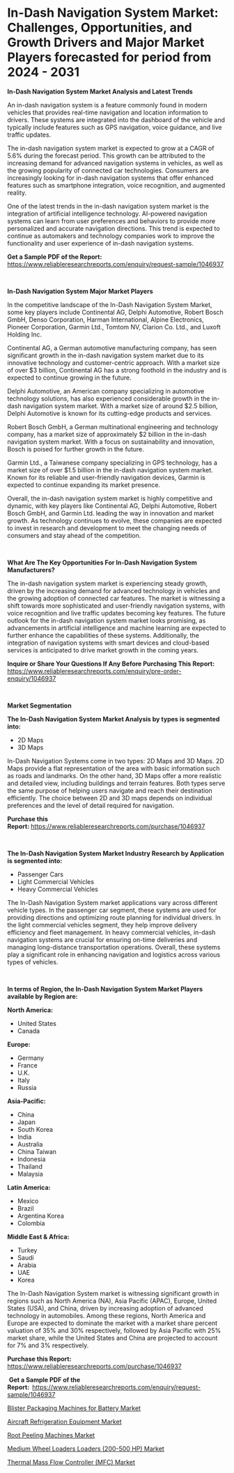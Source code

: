 <p><h1>In-Dash Navigation System Market: Challenges, Opportunities, and Growth Drivers and Major Market Players forecasted for period from 2024 - 2031</h1></p><p><strong>In-Dash Navigation System Market Analysis and Latest Trends</strong></p>
<p><p>An in-dash navigation system is a feature commonly found in modern vehicles that provides real-time navigation and location information to drivers. These systems are integrated into the dashboard of the vehicle and typically include features such as GPS navigation, voice guidance, and live traffic updates.</p><p>The in-dash navigation system market is expected to grow at a CAGR of 5.6% during the forecast period. This growth can be attributed to the increasing demand for advanced navigation systems in vehicles, as well as the growing popularity of connected car technologies. Consumers are increasingly looking for in-dash navigation systems that offer enhanced features such as smartphone integration, voice recognition, and augmented reality.</p><p>One of the latest trends in the in-dash navigation system market is the integration of artificial intelligence technology. AI-powered navigation systems can learn from user preferences and behaviors to provide more personalized and accurate navigation directions. This trend is expected to continue as automakers and technology companies work to improve the functionality and user experience of in-dash navigation systems.</p></p>
<p><strong>Get a Sample PDF of the Report:&nbsp;</strong> <a href="https://www.reliableresearchreports.com/enquiry/request-sample/1046937">https://www.reliableresearchreports.com/enquiry/request-sample/1046937</a></p>
<p>&nbsp;</p>
<p><strong>In-Dash Navigation System Major Market Players</strong></p>
<p><p>In the competitive landscape of the In-Dash Navigation System Market, some key players include Continental AG, Delphi Automotive, Robert Bosch GmbH, Denso Corporation, Harman International, Alpine Electronics, Pioneer Corporation, Garmin Ltd., Tomtom NV, Clarion Co. Ltd., and Luxoft Holding Inc.</p><p>Continental AG, a German automotive manufacturing company, has seen significant growth in the in-dash navigation system market due to its innovative technology and customer-centric approach. With a market size of over $3 billion, Continental AG has a strong foothold in the industry and is expected to continue growing in the future.</p><p>Delphi Automotive, an American company specializing in automotive technology solutions, has also experienced considerable growth in the in-dash navigation system market. With a market size of around $2.5 billion, Delphi Automotive is known for its cutting-edge products and services.</p><p>Robert Bosch GmbH, a German multinational engineering and technology company, has a market size of approximately $2 billion in the in-dash navigation system market. With a focus on sustainability and innovation, Bosch is poised for further growth in the future.</p><p>Garmin Ltd., a Taiwanese company specializing in GPS technology, has a market size of over $1.5 billion in the in-dash navigation system market. Known for its reliable and user-friendly navigation devices, Garmin is expected to continue expanding its market presence.</p><p>Overall, the in-dash navigation system market is highly competitive and dynamic, with key players like Continental AG, Delphi Automotive, Robert Bosch GmbH, and Garmin Ltd. leading the way in innovation and market growth. As technology continues to evolve, these companies are expected to invest in research and development to meet the changing needs of consumers and stay ahead of the competition.</p></p>
<p>&nbsp;</p>
<p><strong>What Are The Key Opportunities For In-Dash Navigation System Manufacturers?</strong></p>
<p><p>The in-dash navigation system market is experiencing steady growth, driven by the increasing demand for advanced technology in vehicles and the growing adoption of connected car features. The market is witnessing a shift towards more sophisticated and user-friendly navigation systems, with voice recognition and live traffic updates becoming key features. The future outlook for the in-dash navigation system market looks promising, as advancements in artificial intelligence and machine learning are expected to further enhance the capabilities of these systems. Additionally, the integration of navigation systems with smart devices and cloud-based services is anticipated to drive market growth in the coming years.</p></p>
<p><strong>Inquire or Share Your Questions If Any Before Purchasing This Report:</strong> <a href="https://www.reliableresearchreports.com/enquiry/pre-order-enquiry/1046937">https://www.reliableresearchreports.com/enquiry/pre-order-enquiry/1046937</a></p>
<p>&nbsp;</p>
<p><strong>Market Segmentation</strong></p>
<p><strong>The In-Dash Navigation System Market Analysis by types is segmented into:</strong></p>
<p><ul><li>2D Maps</li><li>3D Maps</li></ul></p>
<p><p>In-Dash Navigation Systems come in two types: 2D Maps and 3D Maps. 2D Maps provide a flat representation of the area with basic information such as roads and landmarks. On the other hand, 3D Maps offer a more realistic and detailed view, including buildings and terrain features. Both types serve the same purpose of helping users navigate and reach their destination efficiently. The choice between 2D and 3D maps depends on individual preferences and the level of detail required for navigation.</p></p>
<p><strong>Purchase this Report:&nbsp;</strong><a href="https://www.reliableresearchreports.com/purchase/1046937">https://www.reliableresearchreports.com/purchase/1046937</a></p>
<p>&nbsp;</p>
<p><strong>The In-Dash Navigation System Market Industry Research by Application is segmented into:</strong></p>
<p><ul><li>Passenger Cars</li><li>Light Commercial Vehicles</li><li>Heavy Commercial Vehicles</li></ul></p>
<p><p>The In-Dash Navigation System market applications vary across different vehicle types. In the passenger car segment, these systems are used for providing directions and optimizing route planning for individual drivers. In the light commercial vehicles segment, they help improve delivery efficiency and fleet management. In heavy commercial vehicles, in-dash navigation systems are crucial for ensuring on-time deliveries and managing long-distance transportation operations. Overall, these systems play a significant role in enhancing navigation and logistics across various types of vehicles.</p></p>
<p>&nbsp;</p>
<p><strong>In terms of Region, the In-Dash Navigation System Market Players available by Region are:</strong></p>
<p>
    <p> <strong> North America: </strong>
        <ul>
            <li>United States</li>
            <li>Canada</li>
        </ul>
        </p> 
    <p> <strong> Europe: </strong>
        <ul>
            <li>Germany</li>
            <li>France</li>
            <li>U.K.</li>
            <li>Italy</li>
            <li>Russia</li>
        </ul>
        </p> 
    <p> <strong> Asia-Pacific: </strong>
        <ul>
            <li>China</li>
            <li>Japan</li>
            <li>South Korea</li>
            <li>India</li>
            <li>Australia</li>
            <li>China Taiwan</li>
            <li>Indonesia</li>
            <li>Thailand</li>
            <li>Malaysia</li>
        </ul>
        </p> 
    <p> <strong> Latin America: </strong>
        <ul>
            <li>Mexico</li>
            <li>Brazil</li>
            <li>Argentina Korea</li>
            <li>Colombia</li>
        </ul>
        </p> 
    <p> <strong> Middle East & Africa: </strong>
        <ul>
            <li>Turkey</li>
            <li>Saudi</li>
            <li>Arabia</li>
            <li>UAE</li>
            <li>Korea</li>
        </ul>
    </p>
    </p>
<p><p>The In-Dash Navigation System market is witnessing significant growth in regions such as North America (NA), Asia Pacific (APAC), Europe, United States (USA), and China, driven by increasing adoption of advanced technology in automobiles. Among these regions, North America and Europe are expected to dominate the market with a market share percent valuation of 35% and 30% respectively, followed by Asia Pacific with 25% market share, while the United States and China are projected to account for 7% and 3% respectively.</p></p>
<p><strong>Purchase this Report: </strong><a href="https://www.reliableresearchreports.com/purchase/1046937">https://www.reliableresearchreports.com/purchase/1046937</a></p>
<p>&nbsp;<strong>Get a Sample PDF of the Report:&nbsp;&nbsp;</strong><a href="https://www.reliableresearchreports.com/enquiry/request-sample/1046937">https://www.reliableresearchreports.com/enquiry/request-sample/1046937</a></p>
<p><strong></strong></p>
<p><p><a href="https://medium.com/@mattwalker9889/blister-packaging-machines-for-battery-market-size-cagr-trends-2024-2030-da2a086816cf">Blister Packaging Machines for Battery Market</a></p><p><a href="https://medium.com/@mattwalker9889/analyzing-aircraft-refrigeration-equipment-market-global-industry-perspective-and-forecast-2024-a754b1f10c7c">Aircraft Refrigeration Equipment Market</a></p><p><a href="https://medium.com/@mattwalker9889/root-peeling-machines-market-competitive-analysis-market-trends-and-forecast-to-2031-069f3a1593b5">Root Peeling Machines Market</a></p><p><a href="https://medium.com/@mattwalker9889/medium-wheel-loaders-loaders-200-500-hp-market-size-market-outlook-and-market-forecast-2024-to-3c4748877f6e">Medium Wheel Loaders Loaders (200-500 HP) Market</a></p><p><a href="https://medium.com/@mattwalker9889/thermal-mass-flow-controller-mfc-market-exploring-market-share-market-trends-and-future-growth-892f3782c8d6">Thermal Mass Flow Controller (MFC) Market</a></p></p>